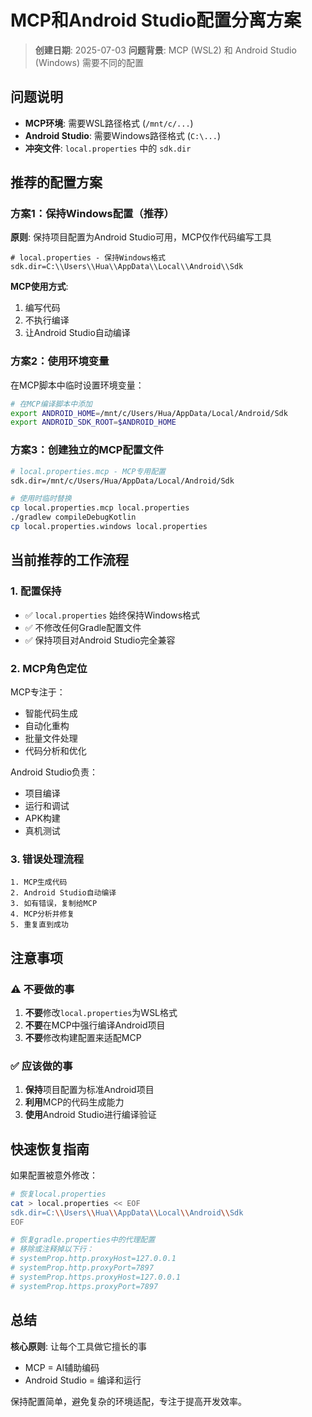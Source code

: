 # MCP和Android Studio配置分离方案

> **创建日期**: 2025-07-03
> **问题背景**: MCP (WSL2) 和 Android Studio (Windows) 需要不同的配置

## 问题说明

- **MCP环境**: 需要WSL路径格式 (`/mnt/c/...`)
- **Android Studio**: 需要Windows路径格式 (`C:\...`)
- **冲突文件**: `local.properties` 中的 `sdk.dir`

## 推荐的配置方案

### 方案1：保持Windows配置（推荐）

**原则**: 保持项目配置为Android Studio可用，MCP仅作代码编写工具

```properties
# local.properties - 保持Windows格式
sdk.dir=C:\\Users\\Hua\\AppData\\Local\\Android\\Sdk
```

**MCP使用方式**:
1. 编写代码
2. 不执行编译
3. 让Android Studio自动编译

### 方案2：使用环境变量

在MCP脚本中临时设置环境变量：

```bash
# 在MCP编译脚本中添加
export ANDROID_HOME=/mnt/c/Users/Hua/AppData/Local/Android/Sdk
export ANDROID_SDK_ROOT=$ANDROID_HOME
```

### 方案3：创建独立的MCP配置文件

```bash
# local.properties.mcp - MCP专用配置
sdk.dir=/mnt/c/Users/Hua/AppData/Local/Android/Sdk

# 使用时临时替换
cp local.properties.mcp local.properties
./gradlew compileDebugKotlin
cp local.properties.windows local.properties
```

## 当前推荐的工作流程

### 1. 配置保持

- ✅ `local.properties` 始终保持Windows格式
- ✅ 不修改任何Gradle配置文件
- ✅ 保持项目对Android Studio完全兼容

### 2. MCP角色定位

MCP专注于：
- 智能代码生成
- 自动化重构
- 批量文件处理
- 代码分析和优化

Android Studio负责：
- 项目编译
- 运行和调试
- APK构建
- 真机测试

### 3. 错误处理流程

```
1. MCP生成代码
2. Android Studio自动编译
3. 如有错误，复制给MCP
4. MCP分析并修复
5. 重复直到成功
```

## 注意事项

### ⚠️ 不要做的事

1. **不要**修改`local.properties`为WSL格式
2. **不要**在MCP中强行编译Android项目
3. **不要**修改构建配置来适配MCP

### ✅ 应该做的事

1. **保持**项目配置为标准Android项目
2. **利用**MCP的代码生成能力
3. **使用**Android Studio进行编译验证

## 快速恢复指南

如果配置被意外修改：

```bash
# 恢复local.properties
cat > local.properties << EOF
sdk.dir=C:\\Users\\Hua\\AppData\\Local\\Android\\Sdk
EOF

# 恢复gradle.properties中的代理配置
# 移除或注释掉以下行：
# systemProp.http.proxyHost=127.0.0.1
# systemProp.http.proxyPort=7897
# systemProp.https.proxyHost=127.0.0.1
# systemProp.https.proxyPort=7897
```

## 总结

**核心原则**: 让每个工具做它擅长的事
- MCP = AI辅助编码
- Android Studio = 编译和运行

保持配置简单，避免复杂的环境适配，专注于提高开发效率。